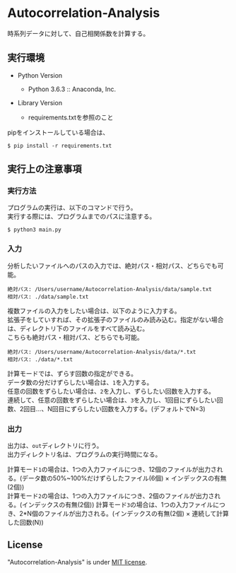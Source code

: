 # Autocorrelation-Analysis
時系列データに対して、自己相関係数を計算する。

## 実行環境
- Python Version
  - Python 3.6.3 :: Anaconda, Inc.

- Library Version
  - requirements.txtを参照のこと

pipをインストールしている場合は、
```
$ pip install -r requirements.txt
```

## 実行上の注意事項
### 実行方法
プログラムの実行は、以下のコマンドで行う。  
実行する際には、プログラムまでのパスに注意する。
```
$ python3 main.py
```

### 入力
分析したいファイルへのパスの入力では、絶対パス・相対パス、どちらでも可能。
```
絶対パス: /Users/username/Autocorrelation-Analysis/data/sample.txt
相対パス: ./data/sample.txt
```

複数ファイルの入力をしたい場合は、以下のように入力する。  
拡張子をしていすれば、その拡張子のファイルのみ読み込む。指定がない場合は、ディレクトリ下のファイルをすべて読み込む。  
こちらも絶対パス・相対パス、どちらでも可能。
```
絶対パス: /Users/username/Autocorrelation-Analysis/data/*.txt
相対パス: ./data/*.txt
```

計算モードでは、ずらす回数の指定ができる。  
データ数の分だけずらしたい場合は、`1`を入力する。  
任意の回数をずらしたい場合は、`2`を入力し、ずらしたい回数を入力する。  
連続して、任意の回数をずらしたい場合は、`3`を入力し、1回目にずらしたい回数、2回目...、N回目にずらしたい回数を入力する。(デフォルトでN=3)

### 出力
出力は、`out`ディレクトリに行う。  
出力ディレクトリ名は、プログラムの実行時間になる。  

計算モード`1`の場合は、1つの入力ファイルにつき、12個のファイルが出力される。(データ数の50%~100%だけずらしたファイル(6個) × インデックスの有無(2個))  
計算モード`2`の場合は、1つの入力ファイルにつき、2個のファイルが出力される。(インデックスの有無(2個))
計算モード`3`の場合は、1つの入力ファイルにつき、2*N個のファイルが出力される。(インデックスの有無(2個) × 連続して計算した回数(N))

## License
"Autocorrelation-Analysis" is under [MIT license](https://en.wikipedia.org/wiki/MIT_License).